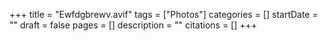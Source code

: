 +++
title = "Ewfdgbrewv.avif"
tags = ["Photos"]
categories = []
startDate = ""
draft = false
pages = []
description = ""
citations = []
+++
